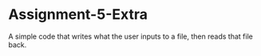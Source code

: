 # Assignment-5-Extra
A simple code that writes what the user inputs to a file, then reads that file back.
